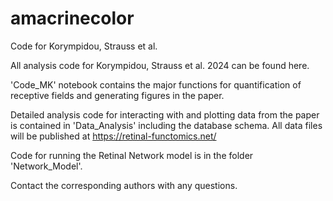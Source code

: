 # amacrinecolor
Code for Korympidou, Strauss et al.

All analysis code for Korympidou, Strauss et al. 2024 can be found here. 


'Code_MK' notebook contains the major functions for quantification of receptive fields and generating figures in the paper.

Detailed analysis code for interacting with and plotting data from the paper is contained in 'Data_Analysis' including the database schema. All data files will be published at https://retinal-functomics.net/

Code for running the Retinal Network model is in the folder 'Network_Model'.

Contact the corresponding authors with any questions.
